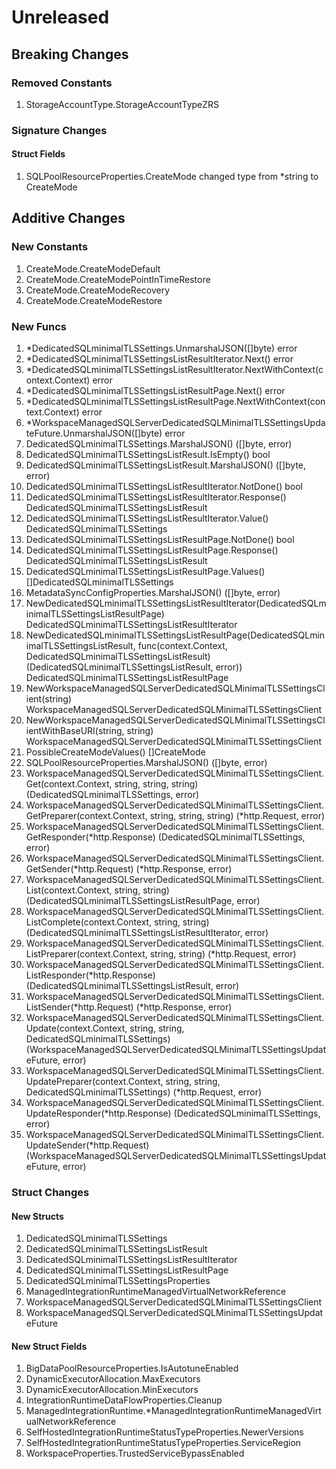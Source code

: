 # Unreleased

## Breaking Changes

### Removed Constants

1. StorageAccountType.StorageAccountTypeZRS

### Signature Changes

#### Struct Fields

1. SQLPoolResourceProperties.CreateMode changed type from *string to CreateMode

## Additive Changes

### New Constants

1. CreateMode.CreateModeDefault
1. CreateMode.CreateModePointInTimeRestore
1. CreateMode.CreateModeRecovery
1. CreateMode.CreateModeRestore

### New Funcs

1. *DedicatedSQLminimalTLSSettings.UnmarshalJSON([]byte) error
1. *DedicatedSQLminimalTLSSettingsListResultIterator.Next() error
1. *DedicatedSQLminimalTLSSettingsListResultIterator.NextWithContext(context.Context) error
1. *DedicatedSQLminimalTLSSettingsListResultPage.Next() error
1. *DedicatedSQLminimalTLSSettingsListResultPage.NextWithContext(context.Context) error
1. *WorkspaceManagedSQLServerDedicatedSQLMinimalTLSSettingsUpdateFuture.UnmarshalJSON([]byte) error
1. DedicatedSQLminimalTLSSettings.MarshalJSON() ([]byte, error)
1. DedicatedSQLminimalTLSSettingsListResult.IsEmpty() bool
1. DedicatedSQLminimalTLSSettingsListResult.MarshalJSON() ([]byte, error)
1. DedicatedSQLminimalTLSSettingsListResultIterator.NotDone() bool
1. DedicatedSQLminimalTLSSettingsListResultIterator.Response() DedicatedSQLminimalTLSSettingsListResult
1. DedicatedSQLminimalTLSSettingsListResultIterator.Value() DedicatedSQLminimalTLSSettings
1. DedicatedSQLminimalTLSSettingsListResultPage.NotDone() bool
1. DedicatedSQLminimalTLSSettingsListResultPage.Response() DedicatedSQLminimalTLSSettingsListResult
1. DedicatedSQLminimalTLSSettingsListResultPage.Values() []DedicatedSQLminimalTLSSettings
1. MetadataSyncConfigProperties.MarshalJSON() ([]byte, error)
1. NewDedicatedSQLminimalTLSSettingsListResultIterator(DedicatedSQLminimalTLSSettingsListResultPage) DedicatedSQLminimalTLSSettingsListResultIterator
1. NewDedicatedSQLminimalTLSSettingsListResultPage(DedicatedSQLminimalTLSSettingsListResult, func(context.Context, DedicatedSQLminimalTLSSettingsListResult) (DedicatedSQLminimalTLSSettingsListResult, error)) DedicatedSQLminimalTLSSettingsListResultPage
1. NewWorkspaceManagedSQLServerDedicatedSQLMinimalTLSSettingsClient(string) WorkspaceManagedSQLServerDedicatedSQLMinimalTLSSettingsClient
1. NewWorkspaceManagedSQLServerDedicatedSQLMinimalTLSSettingsClientWithBaseURI(string, string) WorkspaceManagedSQLServerDedicatedSQLMinimalTLSSettingsClient
1. PossibleCreateModeValues() []CreateMode
1. SQLPoolResourceProperties.MarshalJSON() ([]byte, error)
1. WorkspaceManagedSQLServerDedicatedSQLMinimalTLSSettingsClient.Get(context.Context, string, string, string) (DedicatedSQLminimalTLSSettings, error)
1. WorkspaceManagedSQLServerDedicatedSQLMinimalTLSSettingsClient.GetPreparer(context.Context, string, string, string) (*http.Request, error)
1. WorkspaceManagedSQLServerDedicatedSQLMinimalTLSSettingsClient.GetResponder(*http.Response) (DedicatedSQLminimalTLSSettings, error)
1. WorkspaceManagedSQLServerDedicatedSQLMinimalTLSSettingsClient.GetSender(*http.Request) (*http.Response, error)
1. WorkspaceManagedSQLServerDedicatedSQLMinimalTLSSettingsClient.List(context.Context, string, string) (DedicatedSQLminimalTLSSettingsListResultPage, error)
1. WorkspaceManagedSQLServerDedicatedSQLMinimalTLSSettingsClient.ListComplete(context.Context, string, string) (DedicatedSQLminimalTLSSettingsListResultIterator, error)
1. WorkspaceManagedSQLServerDedicatedSQLMinimalTLSSettingsClient.ListPreparer(context.Context, string, string) (*http.Request, error)
1. WorkspaceManagedSQLServerDedicatedSQLMinimalTLSSettingsClient.ListResponder(*http.Response) (DedicatedSQLminimalTLSSettingsListResult, error)
1. WorkspaceManagedSQLServerDedicatedSQLMinimalTLSSettingsClient.ListSender(*http.Request) (*http.Response, error)
1. WorkspaceManagedSQLServerDedicatedSQLMinimalTLSSettingsClient.Update(context.Context, string, string, DedicatedSQLminimalTLSSettings) (WorkspaceManagedSQLServerDedicatedSQLMinimalTLSSettingsUpdateFuture, error)
1. WorkspaceManagedSQLServerDedicatedSQLMinimalTLSSettingsClient.UpdatePreparer(context.Context, string, string, DedicatedSQLminimalTLSSettings) (*http.Request, error)
1. WorkspaceManagedSQLServerDedicatedSQLMinimalTLSSettingsClient.UpdateResponder(*http.Response) (DedicatedSQLminimalTLSSettings, error)
1. WorkspaceManagedSQLServerDedicatedSQLMinimalTLSSettingsClient.UpdateSender(*http.Request) (WorkspaceManagedSQLServerDedicatedSQLMinimalTLSSettingsUpdateFuture, error)

### Struct Changes

#### New Structs

1. DedicatedSQLminimalTLSSettings
1. DedicatedSQLminimalTLSSettingsListResult
1. DedicatedSQLminimalTLSSettingsListResultIterator
1. DedicatedSQLminimalTLSSettingsListResultPage
1. DedicatedSQLminimalTLSSettingsProperties
1. ManagedIntegrationRuntimeManagedVirtualNetworkReference
1. WorkspaceManagedSQLServerDedicatedSQLMinimalTLSSettingsClient
1. WorkspaceManagedSQLServerDedicatedSQLMinimalTLSSettingsUpdateFuture

#### New Struct Fields

1. BigDataPoolResourceProperties.IsAutotuneEnabled
1. DynamicExecutorAllocation.MaxExecutors
1. DynamicExecutorAllocation.MinExecutors
1. IntegrationRuntimeDataFlowProperties.Cleanup
1. ManagedIntegrationRuntime.*ManagedIntegrationRuntimeManagedVirtualNetworkReference
1. SelfHostedIntegrationRuntimeStatusTypeProperties.NewerVersions
1. SelfHostedIntegrationRuntimeStatusTypeProperties.ServiceRegion
1. WorkspaceProperties.TrustedServiceBypassEnabled
